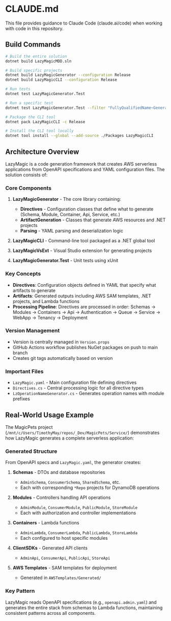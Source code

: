 # CLAUDE.md

This file provides guidance to Claude Code (claude.ai/code) when working with code in this repository.

## Build Commands

```bash
# Build the entire solution
dotnet build LazyMagicMDD.sln

# Build specific projects
dotnet build LazyMagicGenerator --configuration Release
dotnet build LazyMagicCLI --configuration Release

# Run tests
dotnet test LazyMagicGenerator.Test

# Run a specific test
dotnet test LazyMagicGenerator.Test --filter "FullyQualifiedName~GenerateOperationIdTests"

# Package the CLI tool
dotnet pack LazyMagicCLI -c Release

# Install the CLI tool locally
dotnet tool install --global --add-source ./Packages LazyMagicCLI
```

## Architecture Overview

LazyMagic is a code generation framework that creates AWS serverless applications from OpenAPI specifications and YAML configuration files. The solution consists of:

### Core Components

1. **LazyMagicGenerator** - The core library containing:
   - **Directives** - Configuration classes that define what to generate (Schema, Module, Container, Api, Service, etc.)
   - **ArtifactGeneration** - Classes that generate AWS resources and .NET projects
   - **Parsing** - YAML parsing and deserialization logic

2. **LazyMagicCLI** - Command-line tool packaged as a .NET global tool

3. **LazyMagicVsExt** - Visual Studio extension for generating projects

4. **LazyMagicGenerator.Test** - Unit tests using xUnit

### Key Concepts

- **Directives**: Configuration objects defined in YAML that specify what artifacts to generate
- **Artifacts**: Generated outputs including AWS SAM templates, .NET projects, and Lambda functions
- **Processing Pipeline**: Directives are processed in order: Schemas → Modules → Containers → Api → Authentication → Queue → Service → WebApp → Tenancy → Deployment

### Version Management

- Version is centrally managed in `Version.props`
- GitHub Actions workflow publishes NuGet packages on push to main branch
- Creates git tags automatically based on version

### Important Files

- `LazyMagic.yaml` - Main configuration file defining directives
- `Directives.cs` - Central processing logic for all directive types
- `LzOperationNameGenerator.cs` - Generates operation names with module prefixes

## Real-World Usage Example

The MagicPets project (`/mnt/c/Users/TimothyMay/repos/_Dev/MagicPets/Service/`) demonstrates how LazyMagic generates a complete serverless application:

### Generated Structure
From OpenAPI specs and `LazyMagic.yaml`, the generator creates:

1. **Schemas** - DTOs and database repositories
   - `AdminSchema`, `ConsumerSchema`, `SharedSchema`, etc.
   - Each with corresponding `*Repo` projects for DynamoDB operations

2. **Modules** - Controllers handling API operations
   - `AdminModule`, `ConsumerModule`, `PublicModule`, `StoreModule`
   - Each with authorization and controller implementations

3. **Containers** - Lambda functions
   - `AdminLambda`, `ConsumerLambda`, `PublicLambda`, `StoreLambda`
   - Each configured to host specific modules

4. **ClientSDKs** - Generated API clients
   - `AdminApi`, `ConsumerApi`, `PublicApi`, `StoreApi`

5. **AWS Templates** - SAM templates for deployment
   - Generated in `AWSTemplates/Generated/`

### Key Pattern
LazyMagic reads OpenAPI specifications (e.g., `openapi.admin.yaml`) and generates the entire stack from schemas to Lambda functions, maintaining consistent patterns across all components.